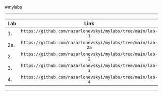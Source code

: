 #mylabs
***
|Lab   |Link          |
|------|:------------:|
|1.|`https://github.com/nazarlonevskyi/mylabs/tree/main/lab-1`|
|2a.|`https://github.com/nazarlonevskyi/mylabs/tree/main/lab-2a`|
|2.|`https://github.com/nazarlonevskyi/mylabs/tree/main/lab-2`|
|3.|`https://github.com/nazarlonevskyi/mylabs/tree/main/lab-3`|
|4.|`https://github.com/nazarlonevskyi/mylabs/tree/main/lab-4`|
***
